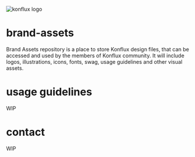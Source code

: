
![konflux logo](https://github.com/konflux-ci/brand-assets/assets/14108590/44c9d490-debd-4263-aee4-c7982b76a2e1)


# brand-assets
Brand Assets repository is a place to store Konflux design files, that can be accessed and used by the members of Konflux community. It will include logos, illustrations, icons, fonts, swag, usage guidelines and other visual assets. 
# usage guidelines
WIP
# contact 
WIP
